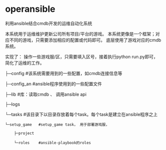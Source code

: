 # operansible
利用ansible结合cmdb开发的运维自动化系统

本系统用于运维维护更新公司所有项目/平台的游戏。
本系统更像是一个框架；对应不同的游戏，只需要添加相应的配置或代码即可。
底层使用了游戏对应的cmdb系统。

实现了： 操作一些游戏服/区，只需要填入区号，接着执行python run.py即可，简化了运维的工作。


├─config     #该系统需要用到的一些配置，如cmdb连接信息等

├─config_an  #ansible程序使用到的一些配置文件

├─lib        #库：读取cmdb 、 调用ansible api

├─logs

└─tasks      #该目录下以目录存放着每个task。每个task是建立在ansible程序之上

    └─setup_game   #setup_game task， 用于部署游戏服，
    
        ├─project
        
        └─roles    #ansible-playbook的roles
        
